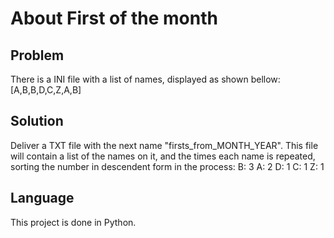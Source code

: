 # About First of the month
## Problem
There is a INI file with a list of names, displayed as shown bellow:
[A,B,B,D,C,Z,A,B]

## Solution
Deliver a TXT file with the next name "firsts_from_MONTH_YEAR".
This file will contain a list of the names on it, and the times each name is repeated, sorting the number in descendent form in the process:
B: 3
A: 2
D: 1
C: 1
Z: 1

## Language
This project is done in Python.